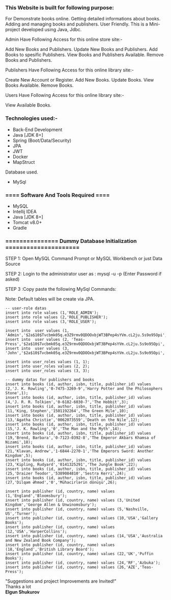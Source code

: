 ### This Website is built for following purpose:

For Demonstrate books online.
Getting detailed informations about books.
Adding and managing books and publishers.
User Friendly.
This is a Mini-project developed using Java, Jdbc.

Admin Have Following Access for this online store site:-

Add New Books and Publishers.
Update New Books and Publishers.
Add Books to spesific Publishers.
View Books and Publishers Available.
Remove Books and Publishers.

Publishers Have Following Access for this online library site:-

Create New Account or Register.
Add New Books.
Update Books.
View Books Available.
Remove Books.

Users Have Following Access for this online library site:-

View Available Books.

### Technologies used:-
- Back-End Development
- Java [JDK 8+]
- Spring (Boot/Data/Security)
- JPA
- JWT
- Docker
- MapStruct

Database used.
- MySql

### ==== Software And Tools Required ====
- MySQL
- Intellij IDEA
- Java [JDK 8+]
- Tomcat v8.0+
- Gradle

### =============== Dummy Database Initialization =====================

STEP 1: Open MySQL Command Prompt or MySQL Workbench or just Data Source

STEP 2: Login to the administrator user as : mysql -u <username> -p (Enter Password if asked)

STEP 3 :Copy paste the following MySql Commands:

Note: Default tables will be create via JPA.
```MySQL
-- user-role datas
insert into role values (1,'ROLE_ADMIN');
insert into role values (2,'ROLE_PUBLISHER');
insert into role values (3,'ROLE_USER');

insert into  user values (1, 'Admin','$2a$10$Tvcbmk05q.e3Z9rmv0QDOOxbjWT3BPep4sYVm.cL2ju.5s9o95Opi','admin');
insert into  user values (2, 'Teas-Press','$2a$10$Tvcbmk05q.e3Z9rmv0QDOOxbjWT3BPep4sYVm.cL2ju.5s9o95Opi','teas');
insert into  user values (3, 'John','$2a$10$Tvcbmk05q.e3Z9rmv0QDOOxbjWT3BPep4sYVm.cL2ju.5s9o95Opi','jdoe');

insert into user_roles values (1, 1);
insert into user_roles values (2, 2);
insert into user_roles values (3, 3);

-- dummy datas for publishers and books
insert into books (id, author, isbn, title, publisher_id) values (2,'J. K. Rowling','0-7475-3269-9','Harry Potter and the Philosophers Stone',1);
insert into books (id, author, isbn, title, publisher_id) values (4,'J. R. R. Tolkien','0-6182-6030-7','The Hobbit',3);
insert into books (id, author, isbn, title, publisher_id) values (11,'King, Stephen','1501192264','The Green Mile',10);
insert into books (id, author, isbn, title, publisher_id) values (13,'Agatha Christie','0062073559','Death on the Nile',12);
insert into books (id, author, isbn, title, publisher_id) values (15,'J. K. Rowling','0','The Man and the Myth',14);
insert into books (id, author, isbn, title, publisher_id) values (19,'Brend, Barbara','0-7123-0392-8','The Emperor Akbars Khamsa of Nizami',18);
insert into books (id, author, isbn, title, publisher_id) values (21,'Klavan, Andrew','1-6844-2270-1','The Emperors Sword: Another Kingdom',5);
insert into books (id, author, isbn, title, publisher_id) values (23,'Kipling, Rudyard','0141325291','The Jungle Book',22);
insert into books (id, author, isbn, title, publisher_id) values (25,'Draizer Teodor','5389084810','Sestra Kerri',24);
insert into books (id, author, isbn, title, publisher_id) values (27,'Dilqəm Əhməd','0','Mühacirlərin dönüşü',26);

insert into publisher (id, country, name) values (1,'England','Bloomsbury');
insert into publisher (id, country, name) values (3,'United Kingdom','George Allen & Unwinomsbury');
insert into publisher (id, country, name) values (5,'Nashville, US','Turner');
insert into publisher (id, country, name) values (10,'USA','Gallery Books');
insert into publisher (id, country, name) values (12,'USA','HarperCollins');
insert into publisher (id, country, name) values (14,'USA','Australia and New Zealand Book Company');
insert into publisher (id, country, name) values (18,'England','British Library Board');
insert into publisher (id, country, name) values (22,'UK','Puffin Books');
insert into publisher (id, country, name) values (24,'RF','Azbuka');
insert into publisher (id, country, name) values (26,'AZE','Teas-Press');
```


"Suggestions and project Improvements are Invited!"<br/>
Thanks a lot<br/>
<b>Elgun Shukurov</b>
